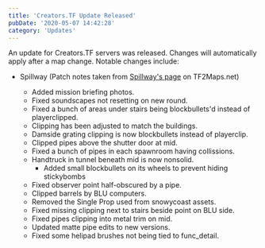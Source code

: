 ```yaml
---
title: 'Creators.TF Update Released'
pubDate: '2020-05-07 14:42:28'
category: 'Updates'
---
```


<p>An update for Creators.TF servers was released. Changes will automatically apply after a map change. Notable changes include:</p>
<ul>
	<li>Spillway (Patch notes taken from <a href="https://tf2maps.net/downloads/koth_spillway.7893/update?update=23819" target="_blank">Spillway's page</a> on TF2Maps.net)</li>
	<ul>
		<li>Added mission briefing photos.</li>
		<li>Fixed soundscapes not resetting on new round.</li>
		<li>Fixed a bunch of areas under stairs being blockbullets'd instead of playerclipped.</li>
		<li>Clipping has been adjusted to match the buildings.</li>
		<li>Damside grating clipping is now blockbullets instead of playerclip.</li>
		<li>Clipped pipes above the shutter door at mid.</li>
		<li>Fixed a bunch of pipes in each spawnroom having collissions.</li>
		<li>
			Handtruck in tunnel beneath mid is now nonsolid.
			<ul>
				<li>Added small blockbullets on its wheels to prevent hiding stickybombs</li>
			</ul>
		</li>
		<li>Fixed observer point half-obscured by a pipe.</li>
		<li>Clipped barrels by BLU computers.</li>
		<li>Removed the Single Prop used from snowycoast assets.</li>
		<li>Fixed missing clipping next to stairs beside point on BLU side.</li>
		<li>Fixed pipes clipping into metal trim on mid.</li>
		<li>Updated matte pipe edits to new versions.</li>
		<li>Fixed some helipad brushes not being tied to func_detail.</li>
	</ul>
</ul>
